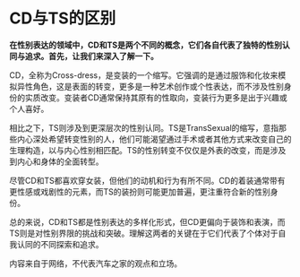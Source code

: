 # CD与TS的区别

**在性别表达的领域中，CD和TS是两个不同的概念，它们各自代表了独特的性别认同与追求。首先，让我们来深入了解一下。**

CD，全称为Cross-dress，是变装的一个缩写。它强调的是通过服饰和化妆来模拟异性角色，这是表面的转变，更多是一种艺术创作或个性表达，而不涉及性别身份的实质改变。变装者CD通常保持其原有的性取向，变装行为更多是出于兴趣或个人喜好。

相比之下，TS则涉及到更深层次的性别认同。TS是TransSexual的缩写，意指那些内心深处希望转变性别的人，他们可能渴望通过手术或者其他方式来改变自己的生理构造，以与内心性别相匹配。TS的性别转变不仅仅是外表的改变，而是涉及到内心和身体的全面转型。

尽管CD和TS都喜欢穿女装，但他们的动机和行为有所不同。CD的着装通常带有更性感或戏剧性的元素，而TS的装扮则可能更加普遍，更注重符合新的性别身份。

总的来说，CD和TS都是性别表达的多样化形式，但CD更偏向于装饰和表演，而TS则是对性别界限的挑战和突破。理解这两者的关键在于它们代表了个体对于自我认同的不同探索和追求。

内容来自于网络，不代表汽车之家的观点和立场。